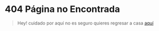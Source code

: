 # 404 Página no Encontrada

> Hey! cuidado por aquí no es seguro quieres regresar a casa [aquí](./README.md)

